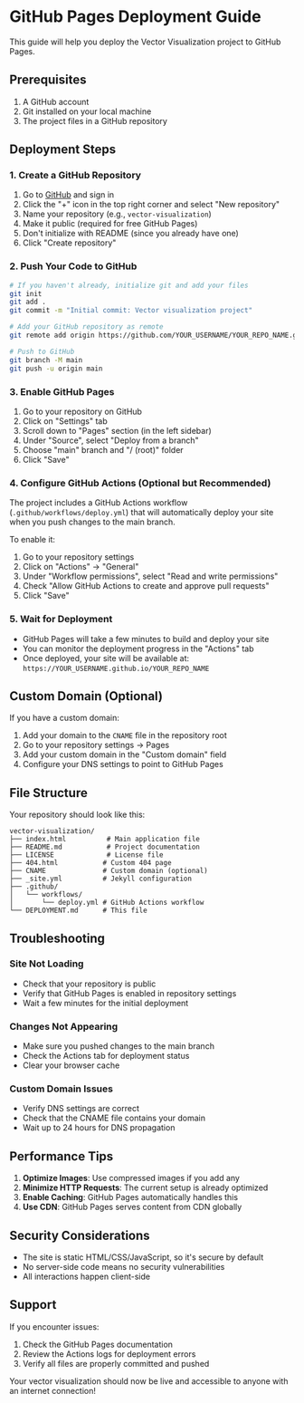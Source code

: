 # GitHub Pages Deployment Guide

This guide will help you deploy the Vector Visualization project to GitHub Pages.

## Prerequisites

1. A GitHub account
2. Git installed on your local machine
3. The project files in a GitHub repository

## Deployment Steps

### 1. Create a GitHub Repository

1. Go to [GitHub](https://github.com) and sign in
2. Click the "+" icon in the top right corner and select "New repository"
3. Name your repository (e.g., `vector-visualization`)
4. Make it public (required for free GitHub Pages)
5. Don't initialize with README (since you already have one)
6. Click "Create repository"

### 2. Push Your Code to GitHub

```bash
# If you haven't already, initialize git and add your files
git init
git add .
git commit -m "Initial commit: Vector visualization project"

# Add your GitHub repository as remote
git remote add origin https://github.com/YOUR_USERNAME/YOUR_REPO_NAME.git

# Push to GitHub
git branch -M main
git push -u origin main
```

### 3. Enable GitHub Pages

1. Go to your repository on GitHub
2. Click on "Settings" tab
3. Scroll down to "Pages" section (in the left sidebar)
4. Under "Source", select "Deploy from a branch"
5. Choose "main" branch and "/ (root)" folder
6. Click "Save"

### 4. Configure GitHub Actions (Optional but Recommended)

The project includes a GitHub Actions workflow (`.github/workflows/deploy.yml`) that will automatically deploy your site when you push changes to the main branch.

To enable it:
1. Go to your repository settings
2. Click on "Actions" → "General"
3. Under "Workflow permissions", select "Read and write permissions"
4. Check "Allow GitHub Actions to create and approve pull requests"
5. Click "Save"

### 5. Wait for Deployment

- GitHub Pages will take a few minutes to build and deploy your site
- You can monitor the deployment progress in the "Actions" tab
- Once deployed, your site will be available at: `https://YOUR_USERNAME.github.io/YOUR_REPO_NAME`

## Custom Domain (Optional)

If you have a custom domain:

1. Add your domain to the `CNAME` file in the repository root
2. Go to your repository settings → Pages
3. Add your custom domain in the "Custom domain" field
4. Configure your DNS settings to point to GitHub Pages

## File Structure

Your repository should look like this:

```
vector-visualization/
├── index.html          # Main application file
├── README.md           # Project documentation
├── LICENSE             # License file
├── 404.html           # Custom 404 page
├── CNAME              # Custom domain (optional)
├── _site.yml          # Jekyll configuration
├── .github/
│   └── workflows/
│       └── deploy.yml # GitHub Actions workflow
└── DEPLOYMENT.md      # This file
```

## Troubleshooting

### Site Not Loading
- Check that your repository is public
- Verify that GitHub Pages is enabled in repository settings
- Wait a few minutes for the initial deployment

### Changes Not Appearing
- Make sure you pushed changes to the main branch
- Check the Actions tab for deployment status
- Clear your browser cache

### Custom Domain Issues
- Verify DNS settings are correct
- Check that the CNAME file contains your domain
- Wait up to 24 hours for DNS propagation

## Performance Tips

1. **Optimize Images**: Use compressed images if you add any
2. **Minimize HTTP Requests**: The current setup is already optimized
3. **Enable Caching**: GitHub Pages automatically handles this
4. **Use CDN**: GitHub Pages serves content from CDN globally

## Security Considerations

- The site is static HTML/CSS/JavaScript, so it's secure by default
- No server-side code means no security vulnerabilities
- All interactions happen client-side

## Support

If you encounter issues:
1. Check the GitHub Pages documentation
2. Review the Actions logs for deployment errors
3. Verify all files are properly committed and pushed

Your vector visualization should now be live and accessible to anyone with an internet connection! 